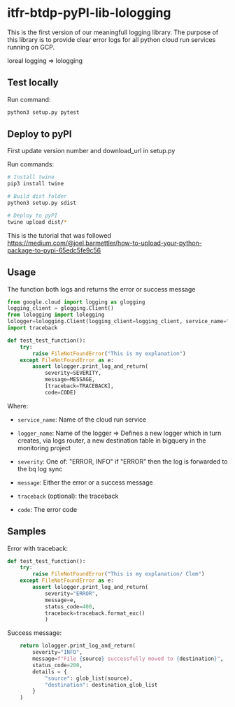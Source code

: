 # itfr-btdp-pyPI-lib-lologging

This is the first version of our meaningfull logging library.
The purpose of this library is to provide clear error logs for all python cloud run services running on GCP. 


loreal logging => lologging

## Test locally

Run command:

```bash 
python3 setup.py pytest

```

## Deploy to pyPI

First update version number and download_url in setup.py

Run commands:

```bash
# Install twine
pip3 install twine

# Build dist folder
python3 setup.py sdist

# Deploy to pyPI
twine upload dist/*
```

This is the tutorial that was followed 
https://medium.com/@joel.barmettler/how-to-upload-your-python-package-to-pypi-65edc5fe9c56 

## Usage

The function both logs and returns the error or success message

```python
from google.cloud import logging as glogging
logging_client = glogging.Client()
from lologging import lologging
lologger=lologging.Client(logging_client=logging_client, service_name="test-service", logger_name="cloudrun-custom-logs")
import traceback

def test_test_function():
    try:
        raise FileNotFoundError("This is my explanation")
    except FileNotFoundError as e:
        assert lologger.print_log_and_return(
            severity=SEVERITY,
            message=MESSAGE,
            [traceback=TRACEBACK],
            code=CODE)
```

Where:

* `service_name`: Name of the cloud run service
* `logger_name`: Name of the logger => Defines a new logger which in turn creates, via logs router, a new destination table in bigquery in the monitoring project

* `severity`: One of: "ERROR, INFO" if "ERROR" then the log is forwarded to the bq log sync
* `message`: Either the error or a success message
* `traceback` (optional): the traceback
* `code`: The error code
 
## Samples

Error with traceback:

```python
def test_test_function():
    try:
        raise FileNotFoundError("This is my explanation/ Clem")
    except FileNotFoundError as e:
        assert lologger.print_log_and_return(
            severity="ERROR",
            message=e,
            status_code=400,
            traceback=traceback.format_exc()
            )

```

Success message:

```python
    return lologger.print_log_and_return(
        severity="INFO",
        message=f"File {source} successfully moved to {destination}",
        status_code=200,
        details = {
            "source": glob_list(source),
            "destination": destination_glob_list
        }
    )

```

